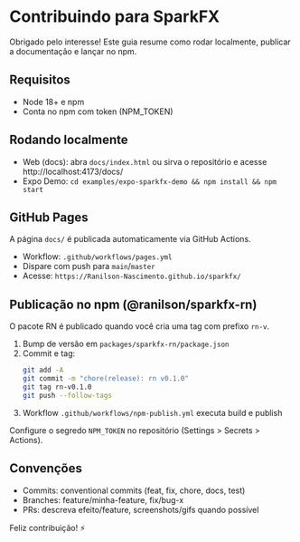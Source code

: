 # Contribuindo para SparkFX

Obrigado pelo interesse! Este guia resume como rodar localmente, publicar a documentação e lançar no npm.

## Requisitos
- Node 18+ e npm
- Conta no npm com token (NPM_TOKEN)

## Rodando localmente
- Web (docs): abra `docs/index.html` ou sirva o repositório e acesse http://localhost:4173/docs/
- Expo Demo: `cd examples/expo-sparkfx-demo && npm install && npm start`

## GitHub Pages
A página `docs/` é publicada automaticamente via GitHub Actions.
- Workflow: `.github/workflows/pages.yml`
- Dispare com push para `main`/`master`
- Acesse: `https://Ranilson-Nascimento.github.io/sparkfx/`

## Publicação no npm (@ranilson/sparkfx-rn)
O pacote RN é publicado quando você cria uma tag com prefixo `rn-v`.

1. Bump de versão em `packages/sparkfx-rn/package.json`
2. Commit e tag:
   ```bash
   git add -A
   git commit -m "chore(release): rn v0.1.0"
   git tag rn-v0.1.0
   git push --follow-tags
   ```
3. Workflow `.github/workflows/npm-publish.yml` executa build e publish

Configure o segredo `NPM_TOKEN` no repositório (Settings > Secrets > Actions).

## Convenções
- Commits: conventional commits (feat, fix, chore, docs, test)
- Branches: feature/minha-feature, fix/bug-x
- PRs: descreva efeito/feature, screenshots/gifs quando possível

Feliz contribuição! ⚡
